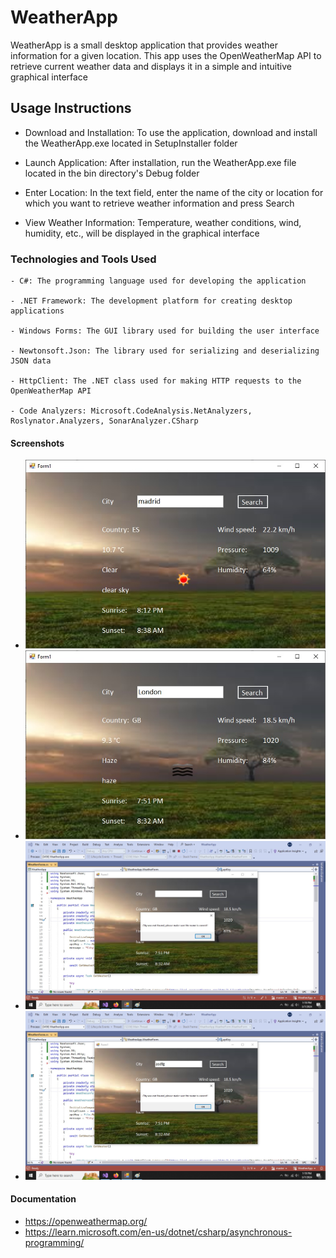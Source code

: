 # WeatherApp

  WeatherApp is a small desktop application that provides weather information for a given location. This app uses the OpenWeatherMap API to retrieve current weather data and displays it in a simple and intuitive graphical interface

## Usage Instructions

  - Download and Installation: To use the application, download and install the WeatherApp.exe located in SetupInstaller folder

  - Launch Application: After installation, run the WeatherApp.exe file located in the bin directory's Debug folder
      
  - Enter Location: In the text field, enter the name of the city or location for which you want to retrieve weather information and press Search
    
  - View Weather Information: Temperature, weather conditions, wind, humidity, etc., will be displayed in the graphical interface

### Technologies and Tools Used

    - C#: The programming language used for developing the application
    
    - .NET Framework: The development platform for creating desktop applications
    
    - Windows Forms: The GUI library used for building the user interface
    
    - Newtonsoft.Json: The library used for serializing and deserializing JSON data
    
    - HttpClient: The .NET class used for making HTTP requests to the OpenWeatherMap API
    
    - Code Analyzers: Microsoft.CodeAnalysis.NetAnalyzers, Roslynator.Analyzers, SonarAnalyzer.CSharp

#### Screenshots

  - ![City found - Madrid](ScreenShots/madrid.jpg)
  - ![City found - Bucharest](ScreenShots/london.jpg)
  - ![Empty field](ScreenShots/empty.jpg)
  - ![City not found](ScreenShots/notFound.jpg)

#### Documentation
  - https://openweathermap.org/
  - https://learn.microsoft.com/en-us/dotnet/csharp/asynchronous-programming/

  
